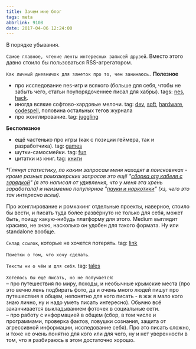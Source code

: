 ```yaml
---
title: Зачем мне блог
tags: meta
abbrlink: 9108
date: 2017-04-06 12:24:00
---
```


В порядке убывания.  
  
`Самое главное, чтение ленты интересных записей друзей`. Вместо этого давно стоило бы пользоваться RSS-агрегатором.  
  
`Как личный дневничок для заметок про то, чем занимаюсь.`
**Полезное**  
- про исследование nes-игр и всякого (больше для себя, чтобы не забыть чего, статьи поупорядоченнее писал для хабры). tags: [nes](http://spiiin.livejournal.com/tag/nes), [hack](http://spiiin.livejournal.com/tag/hack).  
- иногда всякие софтово-хардовые мелочи. tag: [dev](http://spiiin.livejournal.com/tag/dev), [soft](http://spiiin.livejournal.com/tag/soft), [hardware](http://spiiin.livejournal.com/tag/hardware), [codespell](http://spiiin.livejournal.com/tag/codespell), половина остальных тегов журнала  
- про жонглирование. tag: [juggling](http://spiiin.livejournal.com/tag/juggling)  
  
**Бесполезное**  
- ещё частенько про игры (как с позиции геймера, так и разработчика). tag: [games](http://spiiin.livejournal.com/tag/games)  
- шутки-самосмейки. tag: [fun](http://spiiin.livejournal.com/tag/fun)  
- цитатки из книг. tag: [книги](http://spiiin.livejournal.com/tag/книги)  
  
**Глянул статистику, по каким запросам меня находят в поисковиках - кроме разных ромхакерских запросов это ещё "*[*сборка otg кабеля с зарядкой*](http://spiiin.livejournal.com/98058.html)*" (я это написал от удивления, что у меня эта хрень заработала) и неизменно популярное "*[*пауки и наркотики*](http://spiiin.livejournal.com/48912.html)*" (хз, чего это так интересно всем).*  
  
Про жонглирование и ромхакинг отдельные проекты, наверное, стоило бы вести, и писать туда более развёрнуто не только для себя, может быть, поищу какую-нибудь платформу для этого. Medium выглядит красиво, не знаю, насколько он удобен для такого формата. Ну или standalone вообще.  
  
`Склад ссылок`, которые не хочется потерять. tag: [link](http://spiiin.livejournal.com/tag/link)  
  
`Пометки о том, что хочу сделать`.  
  
`Тексты ни о чём и для себя`. tag: [tales](http://spiiin.livejournal.com/tag/tales)  
  
`Хотелось бы ещё писать, но не получается`:  
– про путешествия по миру, походы, и необычные крымские места (про это вечно лень подбирать фото, да и очень много людей пишут про путешествия в общем, непонятно для кого писать - в жж я мало кого знаю лично, ну и надо уметь писать интересно). Обычно всё заканчивается выкладыванием фоточек в социальные сети.  
– про работу с информацией в общем (сбор, в том числе и программами, проверка фактов, ловушки сознания, защита от агрессивной информации, исследование себя). Про это писать сложно, и тоже не очень понятно для кого или для чего, ну и нет уверенности в том, что я разбираюсь в этом достаточно хорошо.